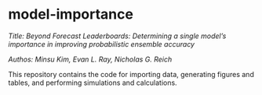 # model-importance

*Title: Beyond Forecast Leaderboards: Determining a single model’s importance in improving probabilistic ensemble accuracy*

*Authos: Minsu Kim, Evan L. Ray, Nicholas G. Reich*

This repository contains the code for importing data, generating figures and tables, and performing simulations and calculations.
